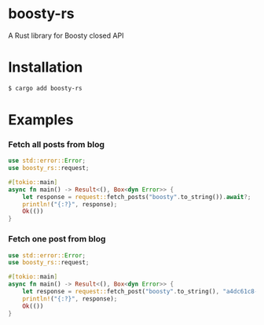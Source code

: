 # boosty-rs
A Rust library for Boosty closed API

# Installation
```sh
$ cargo add boosty-rs
```

# Examples
### Fetch all posts from blog
```rust
use std::error::Error;
use boosty_rs::request;

#[tokio::main]
async fn main() -> Result<(), Box<dyn Error>> {
    let response = request::fetch_posts("boosty".to_string()).await?;
    println!("{:?}", response); 
    Ok(())
}

```

### Fetch one post from blog
```rust
use std::error::Error;
use boosty_rs::request;

#[tokio::main]
async fn main() -> Result<(), Box<dyn Error>> {
    let response = request::fetch_post("boosty".to_string(), "a4dc61c8-4ff9-495b-946b-3982efef68fe".to_string()).await?;
    println!("{:?}", response); 
    Ok(())
}
```
